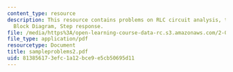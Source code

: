 ```yaml
---
content_type: resource
description: This resource contains problems on RLC circuit analysis, transfer function,
  Block Diagram, Step response.
file: /media/https%3A/open-learning-course-data-rc.s3.amazonaws.com/2-003-modeling-dynamics-and-control-i-spring-2005/813856173efc1a12bce9e5cb50695d11_sampleproblems2.pdf
file_type: application/pdf
resourcetype: Document
title: sampleproblems2.pdf
uid: 81385617-3efc-1a12-bce9-e5cb50695d11
---
```

